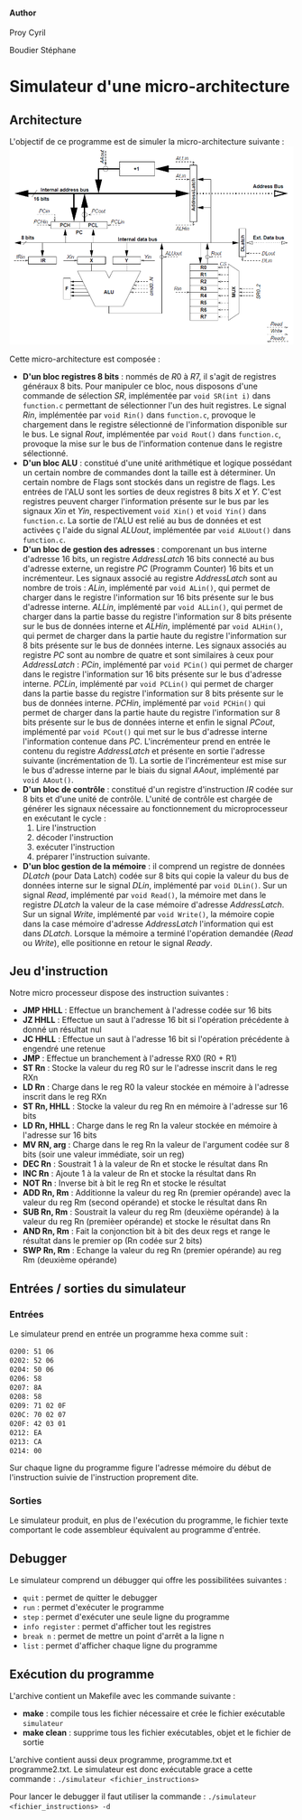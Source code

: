 #### Author
Proy Cyril

Boudier Stéphane

# Simulateur d'une micro-architecture
## Architecture

L'objectif de ce programme est de simuler la micro-architecture suivante : 
![alt text](./images/SchemaMicroArchitecture.png)

Cette micro-architecture est composée : 
- **D'un bloc registres 8 bits** : nommés de $R0$ à $R7$, il s'agit de registres généraux 8 bits. Pour manipuler ce bloc, nous disposons d'une commande de sélection $SR$, implémentée par `void SR(int i)` dans `function.c` permettant de sélectionner l'un des huit registres. Le signal $Rin$, implémentée par `void Rin()` dans `function.c`, provoque le chargement dans le registre sélectionné de l'information disponible sur le bus. Le signal $Rout$, implémentée par `void Rout()` dans `function.c`, provoque la mise sur le bus de l'information contenue dans le registre sélectionné.
- **D'un bloc ALU** : constitué d'une unité arithmétique et logique possédant un certain nombre de commandes dont la taille est à déterminer. Un certain nombre de Flags sont stockés dans un registre de flags. Les entrées de l'ALU sont les sorties de deux registres 8 bits $X$ et $Y$. C'est registres peuvent charger l'information présente sur le bus par les signaux $Xin$ et $Yin$, respectivement `void Xin()` et `void Yin()` dans `function.c`. La sortie de l'ALU est relié au bus de données et est activées ç l'aide du signal $ALUout$, implémentée par `void ALUout()` dans `function.c`.
- **D'un bloc de gestion des adresses** : comporenant un bus interne d'adresse 16 bits, un registre $AddressLatch$ 16 bits connecté au bus d'adresse externe, un registre $PC$ (Programm Counter) 16 bits et un incrémenteur.
Les signaux associé au registre $AddressLatch$ sont au nombre de trois : $ALin$, implémenté par `void ALin()`, qui permet de charger dans le registre l'information sur 16 bits présente sur le bus d'adresse interne. $ALLin$, implémenté par `void ALLin()`, qui permet de charger dans la partie basse du registre l'information sur 8 bits présente sur le bus de données interne et $ALHin$, implémenté par `void ALHin()`, qui permet de charger dans la partie haute du registre l'information sur 8 bits présente sur le bus de données interne.
Les signaux associés au registre $PC$ sont au nombre de quatre et sont similaires à ceux pour $AddressLatch$ : $PCin$, implémenté par `void PCin()` qui permet de charger dans le registre l'information sur 16 bits présente sur le bus d'adresse interne. $PCLin$, implémenté par `void PCLin()` qui permet de charger dans la partie basse du registre l'information sur 8 bits présente sur le bus de données interne. $PCHin$, implémenté par `void PCHin()` qui permet de charger dans la partie haute du registre l'information sur 8 bits présente sur le bus de données interne et enfin le signal $PCout$, implémenté par `void PCout()` qui met sur le bus d'adresse interne l'information contenue dans $PC$.
L'incrémenteur prend en entrée le contenu du registre $AddressLatch$ et présente en sortie l'adresse suivante (incrémentation de 1). La sortie de l'incrémenteur est mise sur le bus d'adresse interne par le biais du signal $AAout$, implémenté par `void AAout()`.
- **D'un bloc de contrôle** : constitué d'un registre d'instruction $IR$ codée sur 8 bits et d'une unité de contrôle. L'unité de contrôle est chargée de générer les signaux nécessaire au fonctionnement du microprocesseur en exécutant le cycle :
    1. Lire l'instruction
    2. décoder l'instruction
    3. exécuter l'instruction
    4. préparer l'instruction suivante.
- **D'un bloc gestion de la mémoire** : il comprend un registre de données $DLatch$ (pour Data Latch) codée sur 8 bits qui copie la valeur du bus de données interne sur le signal $DLin$, implémenté par `void DLin()`. Sur un signal $Read$, implémenté par `void Read()`, la mémoire met dans le registre $DLatch$ la valeur de la case mémoire d'adresse $AddressLatch$. Sur un signal $Write$, implémenté par `void Write()`, la mémoire copie dans la case mémoire d'adresse $AddressLatch$ l'information qui est dans $DLatch$. Lorsque la mémoire a terminé l'opération demandée ($Read$ ou $Write$), elle positionne en retour le signal $Ready$.

## Jeu d'instruction
Notre micro processeur dispose des instruction suivantes : 
- **JMP HHLL** : Effectue un branchement à l'adresse codée sur 16 bits
- **JZ HHLL** : Effectue un saut à l'adresse 16 bit si l'opération précédente à donné un résultat nul
- **JC HHLL** : Effectue un saut à l'adresse 16 bit si l'opération précédente à engendré une retenue
- **JMP** : Effectue un branchement à l'adresse RX0 (R0 + R1)
- **ST Rn** : Stocke la valeur du reg R0 sur le l'adresse inscrit dans le reg RXn
- **LD Rn** : Charge dans le reg R0 la valeur stockée en mémoire à l'adresse inscrit dans le reg RXn
- **ST Rn, HHLL** : Stocke la valeur du reg Rn en mémoire à l'adresse sur 16 bits
- **LD Rn, HHLL** : Charge dans le reg Rn la valeur stockée en mémoire à l'adresse sur 16 bits
- **MV RN, arg** : Charge dans le reg Rn la valeur de l'argument codée sur 8 bits (soir une valeur immédiate, soir un reg)
- **DEC Rn** : Soustrait 1 à la valeur de Rn et stocke le résultat dans Rn
- **INC Rn** : Ajoute 1 à la valeur de Rn et stocke la résultat dans Rn
- **NOT Rn** : Inverse bit à bit le reg Rn et stocke le résultat
- **ADD Rn, Rm** : Additionne la valeur du reg Rn (premier opérande) avec la valeur du reg Rm (second opérande) et stocke le résultat dans Rn
- **SUB Rn, Rm** : Soustrait la valeur du reg Rm (deuxième opérande) à la valeur du reg Rn (premièer opérande) et stocke le résultat dans Rn
- **AND Rn, Rm** : Fait la conjonction bit à bit des deux regs et range le résultat dans le premier op (Rn codée sur 2 bits)
- **SWP Rn, Rm** : Echange la valeur du reg Rn (premier opérande) au reg Rm (deuxième opérande)

## Entrées / sorties du simulateur
### Entrées
Le simulateur prend en entrée un programme hexa comme suit : 
```
0200: 51 06
0202: 52 06
0204: 50 06
0206: 58
0207: 8A
0208: 58
0209: 71 02 0F
020C: 70 02 07
020F: 42 03 01
0212: EA
0213: CA
0214: 00
```

Sur chaque ligne du programme figure l'adresse mémoire du début de l'instruction suivie de l'instruction proprement dite.
### Sorties
Le simulateur produit, en plus de l'exécution du programme, le fichier texte comportant le code assembleur équivalent au programme d'entrée.

## Debugger
Le simulateur comprend un débugger qui offre les possibilitées suivantes : 
- `quit` : permet de quitter le debugger
- `run`  : permet d'exécuter le programme
- `step` : permet d'exécuter une seule ligne du programme
- `info register` : permet d'afficher tout les registres
- `break n` : permet de mettre un point d'arrêt a la ligne n
- `list` : permet d'afficher chaque ligne du programme

## Exécution du programme
L'archive contient un Makefile avec les commande suivante : 
- **make** : compile tous les fichier nécessaire et crée le fichier exécutable `simulateur`
- **make clean** : supprime tous les fichier exécutables, objet et le fichier de sortie

L'archive contient aussi deux programme, programme.txt et programme2.txt.
Le simulateur est donc exécutable grace a cette commande : `./simulateur <fichier_instructions>`

Pour lancer le debugger il faut utiliser la commande : `./simulateur <fichier_instructions> -d`